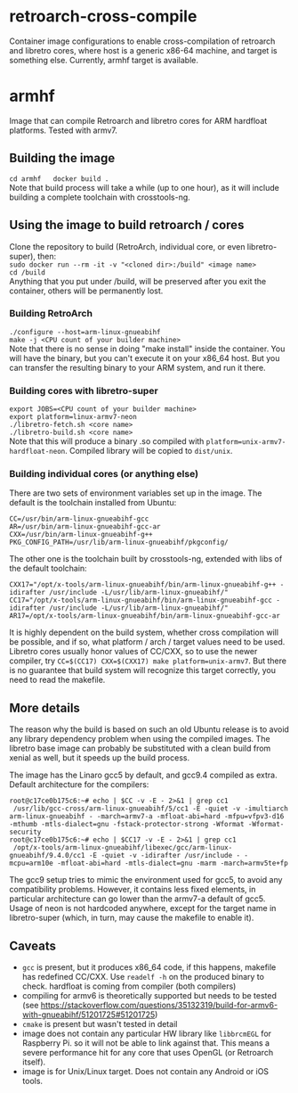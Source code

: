 # retroarch-cross-compile

Container image configurations to enable cross-compilation of retroarch and libretro cores, where host is a generic x86-64 machine, and target is something else. Currently, armhf target is available.

# armhf
Image that can compile Retroarch and libretro cores for ARM hardfloat platforms. Tested with armv7.

## Building the image
`cd armhf  
docker build .`  
Note that build process will take a while (up to one hour), as it will include building a complete toolchain with crosstools-ng.

## Using the image to build retroarch / cores
Clone the repository to build (RetroArch, individual core, or even libretro-super), then:  
`sudo docker run --rm -it -v "<cloned dir>:/build" <image name>`  
`cd /build`  
Anything that you put under /build, will be preserved after you exit the container, others will be permanently lost.
### Building RetroArch
`./configure --host=arm-linux-gnueabihf`  
`make -j <CPU count of your builder machine>`  
Note that there is no sense in doing "make install" inside the container. You will have the binary, but you can't execute it on your x86_64 host. But you can transfer the resulting binary to your ARM system, and run it there.

### Building cores with libretro-super
`export JOBS=<CPU count of your builder machine>`  
`export platform=linux-armv7-neon`  
`./libretro-fetch.sh <core name>`  
`./libretro-build.sh <core name>`  
Note that this will produce a binary .so compiled with `platform=unix-armv7-hardfloat-neon`. Compiled library will be copied to `dist/unix`.

### Building individual cores (or anything else)
There are two sets of environment variables set up in the image. The default is the toolchain installed from Ubuntu:
```
CC=/usr/bin/arm-linux-gnueabihf-gcc
AR=/usr/bin/arm-linux-gnueabihf-gcc-ar
CXX=/usr/bin/arm-linux-gnueabihf-g++
PKG_CONFIG_PATH=/usr/lib/arm-linux-gnueabihf/pkgconfig/
```
The other one is the toolchain built by crosstools-ng, extended with libs of the default toolchain:
```
CXX17="/opt/x-tools/arm-linux-gnueabihf/bin/arm-linux-gnueabihf-g++ -idirafter /usr/include -L/usr/lib/arm-linux-gnueabihf/"
CC17="/opt/x-tools/arm-linux-gnueabihf/bin/arm-linux-gnueabihf-gcc -idirafter /usr/include -L/usr/lib/arm-linux-gnueabihf/"
AR17=/opt/x-tools/arm-linux-gnueabihf/bin/arm-linux-gnueabihf-gcc-ar
```
It is highly dependent on the build system, whether cross compilation will be possible, and if so, what platform / arch / target values need to be used. Libretro cores usually honor values of CC/CXX, so to use the newer compiler, try `CC=$(CC17) CXX=$(CXX17) make platform=unix-armv7`. But there is no guarantee that build system will recognize this target correctly, you need to read the makefile.

## More details
The reason why the build is based on such an old Ubuntu release is to avoid any library dependency problem when using the compiled images. The libretro base image can probably be substituted with a clean build from xenial as well, but it speeds up the build process.

The image has the Linaro gcc5 by default, and gcc9.4 compiled as extra. Default architecture for the compilers:
```
root@c17ce0b175c6:~# echo | $CC -v -E - 2>&1 | grep cc1
 /usr/lib/gcc-cross/arm-linux-gnueabihf/5/cc1 -E -quiet -v -imultiarch arm-linux-gnueabihf - -march=armv7-a -mfloat-abi=hard -mfpu=vfpv3-d16 -mthumb -mtls-dialect=gnu -fstack-protector-strong -Wformat -Wformat-security
root@c17ce0b175c6:~# echo | $CC17 -v -E - 2>&1 | grep cc1
 /opt/x-tools/arm-linux-gnueabihf/libexec/gcc/arm-linux-gnueabihf/9.4.0/cc1 -E -quiet -v -idirafter /usr/include - -mcpu=arm10e -mfloat-abi=hard -mtls-dialect=gnu -marm -march=armv5te+fp
```
The gcc9 setup tries to mimic the environment used for gcc5, to avoid any compatibility problems. However, it contains less fixed elements, in particular architecture can go lower than the armv7-a default of gcc5. Usage of neon is not hardcoded anywhere, except for the target name in libretro-super (which, in turn, may cause the makefile to enable it).

## Caveats
- `gcc` is present, but it produces x86_64 code, if this happens, makefile has redefined CC/CXX. Use `readelf -h` on the produced binary to check.
hardfloat is coming from compiler (both compilers)
- compiling for armv6 is theoretically supported but needs to be tested (see https://stackoverflow.com/questions/35132319/build-for-armv6-with-gnueabihf/51201725#51201725)
- `cmake` is present but wasn't tested in detail
- image does not contain any particular HW library like `libbrcmEGL` for Raspberry Pi. so it will not be able to link against that. This means a severe performance hit for any core that uses OpenGL (or Retroarch itself).
- image is for Unix/Linux target. Does not contain any Android or iOS tools.
